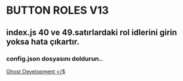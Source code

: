 # BUTTON ROLES V13

## index.js 40 ve 49.satırlardaki rol idlerini girin yoksa hata çıkartır.
### config.json dosyasını doldurun.. 

[Ghost Development </$](https://discord.gg/KCfCMKnFzK)